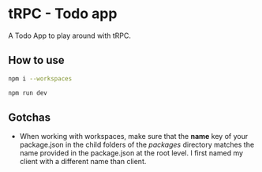 # tRPC - Todo app

A Todo App to play around with tRPC.

## How to use

```sh
npm i --workspaces
```

```sh
npm run dev
```

## Gotchas

- When working with workspaces, make sure that the **name** key of your package.json in the child folders of the *packages* directory matches the name provided in the package.json at the root level. I first named my client with a different name than client.